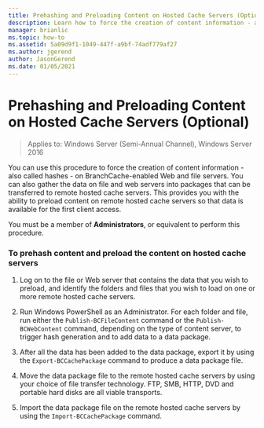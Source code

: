 ```yaml
---
title: Prehashing and Preloading Content on Hosted Cache Servers (Optional)
description: Learn how to force the creation of content information - also called hashes - on BranchCache-enabled Web and file servers.
manager: brianlic
ms.topic: how-to
ms.assetid: 5a09d9f1-1049-447f-a9bf-74adf779af27
ms.author: jgerend
author: JasonGerend
ms.date: 01/05/2021
---
```

# Prehashing and Preloading Content on Hosted Cache Servers (Optional)

>Applies to: Windows Server (Semi-Annual Channel), Windows Server 2016

You can use this procedure to force the creation of content information - also called hashes - on BranchCache-enabled Web and file servers. You can also gather the data on file and web servers into packages that can be transferred to remote hosted cache servers.  This provides you with the ability to preload content on remote hosted cache servers so that data is available for the first client access.

You must be a member of **Administrators**, or equivalent to perform this procedure.

### To prehash content and preload the content on hosted cache servers

1.  Log on to the file or Web server that contains the data that you wish to preload, and identify the folders and files that you wish to load on one or more remote hosted cache servers.

2.  Run Windows PowerShell as an Administrator. For each folder and file, run either the `Publish-BCFileContent` command or the `Publish-BCWebContent` command, depending on the type of content server, to trigger hash generation and to add data to a data package.

3.  After all the data has been added to the data package, export it by using the `Export-BCCachePackage` command to produce a data package file.

4.  Move the data package file to the remote hosted cache servers by using your choice of file transfer technology.  FTP, SMB, HTTP, DVD and portable hard disks are all viable transports.

5.  Import the data package file on the remote hosted cache servers by using the `Import-BCCachePackage` command.


